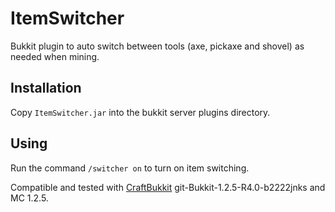 ItemSwitcher
============

Bukkit plugin to auto switch between tools (axe, pickaxe and shovel) as needed
when mining.

Installation
------------

Copy `ItemSwitcher.jar` into the bukkit server plugins directory.

Using
-----

Run the command `/switcher on` to turn on item switching.

Compatible and tested with [CraftBukkit](https://github.com/Bukkit/CraftBukkit) git-Bukkit-1.2.5-R4.0-b2222jnks and MC 1.2.5.

